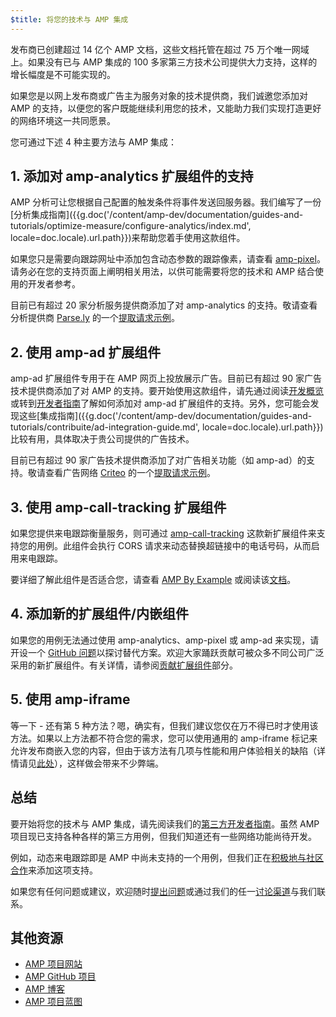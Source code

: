 ```yaml
---
$title: 将您的技术与 AMP 集成
---
```


发布商已创建超过 14 亿个 AMP 文档，这些文档托管在超过 75 万个唯一网域上。如果没有已与 AMP 集成的 100 多家第三方技术公司提供大力支持，这样的增长幅度是不可能实现的。

如果您是以网上发布商或广告主为服务对象的技术提供商，我们诚邀您添加对 AMP 的支持，以便您的客户既能继续利用您的技术，又能助力我们实现打造更好的网络环境这一共同愿景。

您可通过下述 4 种主要方法与 AMP 集成：


## 1. 添加对 amp-analytics 扩展组件的支持
AMP 分析可让您根据自己配置的触发条件将事件发送回服务器。我们编写了一份[分析集成指南]({{g.doc('/content/amp-dev/documentation/guides-and-tutorials/optimize-measure/configure-analytics/index.md', locale=doc.locale).url.path}})来帮助您着手使用这款组件。

如果您只是需要向跟踪网址中添加包含动态参数的跟踪像素，请查看 [amp-pixel](/zh_cn/docs/reference/components/amp-pixel.html)。请务必在您的支持页面上阐明相关用法，以供可能需要将您的技术和 AMP 结合使用的开发者参考。

目前已有超过 20 家分析服务提供商添加了对 amp-analytics 的支持。敬请查看分析提供商 [Parse.ly](https://www.parsely.com/help/integration/google-amp/) 的一个[提取请求示例](https://github.com/ampproject/amphtml/pull/1595)。


## 2. 使用 amp-ad 扩展组件

amp-ad 扩展组件专用于在 AMP 网页上投放展示广告。目前已有超过 90 家广告技术提供商添加了对 AMP 的支持。要开始使用这款组件，请先通过阅读[开发概览](https://github.com/ampproject/amphtml/tree/master/ads#overview)或转到[开发者指南](https://github.com/ampproject/amphtml/tree/master/ads#developer-guidelines-for-a-pull-request)了解如何添加对 amp-ad 扩展组件的支持。另外，您可能会发现这些[集成指南]({{g.doc('/content/amp-dev/documentation/guides-and-tutorials/contribuite/ad-integration-guide.md', locale=doc.locale).url.path}})比较有用，具体取决于贵公司提供的广告技术。

目前已有超过 90 家广告技术提供商添加了对广告相关功能（如 amp-ad）的支持。敬请查看广告网络 [Criteo](https://github.com/ampproject/amphtml/blob/master/ads/criteo.md) 的一个[提取请求示例](https://github.com/ampproject/amphtml/pull/2299)。

## 3. 使用 amp-call-tracking 扩展组件

如果您提供来电跟踪衡量服务，则可通过 [amp-call-tracking](/zh_cn/docs/reference/components/amp-call-tracking.html) 这款新扩展组件来支持您的用例。此组件会执行 CORS 请求来动态替换超链接中的电话号码，从而启用来电跟踪。

要详细了解此组件是否适合您，请查看 [AMP By Example](https://ampbyexample.com/components/amp-call-tracking/) 或阅读该[文档](/zh_cn/docs/reference/components/amp-call-tracking.html)。

## 4. 添加新的扩展组件/内嵌组件

如果您的用例无法通过使用 amp-analytics、amp-pixel 或 amp-ad 来实现，请开设一个 [GitHub 问题](https://github.com/ampproject/amphtml/issues/new)以探讨替代方案。欢迎大家踊跃贡献可被众多不同公司广泛采用的新扩展组件。有关详情，请参阅[贡献扩展组件](https://github.com/ampproject/amphtml/blob/master/CONTRIBUTING.md#contributing-extended-components)部分。

## 5. 使用 amp-iframe

等一下 - 还有第 5 种方法？嗯，确实有，但我们建议您仅在万不得已时才使用该方法。如果以上方法都不符合您的需求，您可以使用通用的 amp-iframe 标记来允许发布商嵌入您的内容，但由于该方法有几项与性能和用户体验相关的缺陷（详情请见[此处](/zh_cn/docs/reference/components/amp-iframe.html#guideline:-prefer-specific-amp-components-to-amp-iframe)），这样做会带来不少弊端。

## 总结

要开始将您的技术与 AMP 集成，请先阅读我们的[第三方开发者指南](https://github.com/ampproject/amphtml/blob/master/3p/README.md)。虽然 AMP 项目现已支持各种各样的第三方用例，但我们知道还有一些网络功能尚待开发。

例如，动态来电跟踪即是 AMP 中尚未支持的一个用例，但我们正在[积极地与社区合作](https://github.com/ampproject/amphtml/issues/5276)来添加这项支持。

如果您有任何问题或建议，欢迎随时[提出问题](https://github.com/ampproject/amphtml/blob/master/CONTRIBUTING.md#filing-issues)或通过我们的任一[讨论渠道](https://github.com/ampproject/amphtml/blob/master/CONTRIBUTING.md#discussion-channels)与我们联系。

## 其他资源

- [AMP 项目网站](https://www.ampproject.org/)
- [AMP GitHub 项目](https://github.com/ampproject/amphtml)
- [AMP 博客](/zh_cn/latest/blog)
- [AMP 项目蓝图](/roadmap/)
 
 
